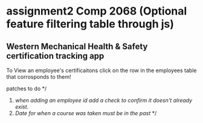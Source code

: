 # assignment2 Comp 2068 (Optional feature filtering table through js)

Western Mechanical Health & Safety certification tracking app
---------------------------------------------------------------------------------------------------

To View an employee's certificaitons click on the row in the employees table that corrosponds to them!

patches to do
*/
1. *when adding an employee id add a check to confirm it doesn't already exist.*
2. *Date for when a course was taken must be in the past*
*/
